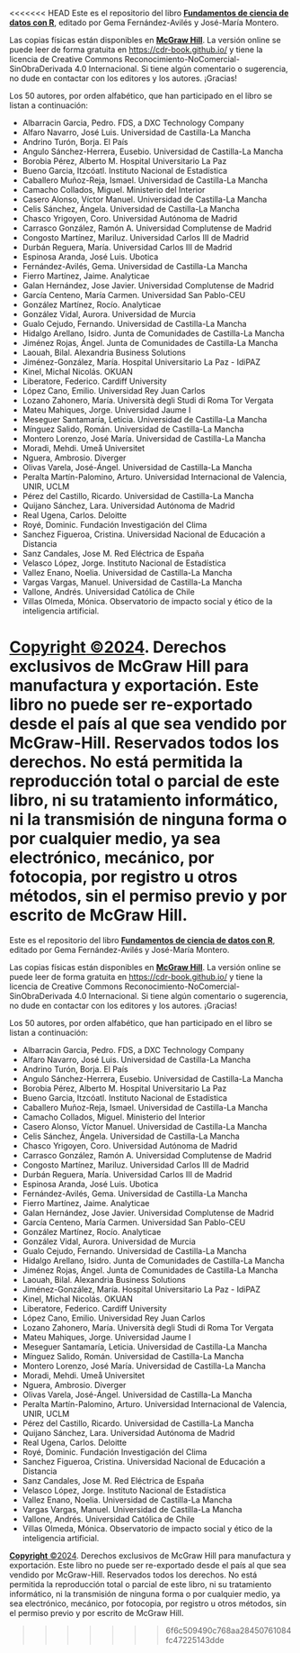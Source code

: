 <<<<<<< HEAD
Este es el repositorio del libro [**Fundamentos de ciencia de datos con R**](https://cdr-book.github.io/index.html), editado por Gema Fernández-Avilés y José-María Montero.

Las copias físicas están disponibles en [**McGraw Hill**](https://www.mheducation.com/). La versión online se puede leer de forma gratuita en https://cdr-book.github.io/ y 
tiene la licencia de Creative Commons Reconocimiento-NoComercial-SinObraDerivada 4.0 Internacional. Si tiene algún comentario o sugerencia, no dude en contactar con los editores y los autores. ¡Gracias!

Los 50 autores, por orden alfabético, que han participado en el libro se listan a continuación:

+ Albarracin Garcia, Pedro. FDS, a DXC Technology Company
+ Alfaro Navarro, José Luis. Universidad de Castilla-La Mancha
+ Andrino Turón, Borja. El País
+ Angulo Sánchez-Herrera, Eusebio. Universidad de Castilla-La Mancha
+ Borobia Pérez, Alberto M. Hospital Universitario La Paz
+ Bueno Garcia, Itzcóatl. Instituto Nacional de Estadística
+ Caballero Muñoz-Reja, Ismael. Universidad de Castilla-La Mancha
+ Camacho Collados, Miguel. Ministerio del Interior
+ Casero Alonso, Víctor Manuel. Universidad de Castilla-La Mancha
+ Celis Sánchez, Ángela. Universidad de Castilla-La Mancha
+ Chasco Yrigoyen, Coro. Universidad Autónoma de Madrid
+ Carrasco González, Ramón A. Universidad Complutense de Madrid
+ Congosto Martínez, Mariluz. Universidad Carlos III de Madrid
+ Durbán Reguera, María. Universidad Carlos III de Madrid
+ Espinosa Aranda, José Luis. Ubotica
+ Fernández-Avilés, Gema. Universidad de Castilla-La Mancha
+ Fierro Martínez, Jaime. Analyticae
+ Galan Hernández, Jose Javier. Universidad Complutense de Madrid
+ García Centeno, María Carmen. Universidad San Pablo-CEU
+ González Martínez, Rocío. Analyticae
+ González Vidal, Aurora. Universidad de Murcia
+ Gualo Cejudo, Fernando. Universidad de Castilla-La Mancha
+ Hidalgo Arellano, Isidro. Junta de Comunidades de Castilla-La Mancha
+ Jiménez Rojas, Ángel. Junta de Comunidades de Castilla-La Mancha
+ Laouah, Bilal. Alexandria Business Solutions 
+ Jiménez-González, María. Hospital Universitario La Paz - IdiPAZ
+ Kinel, Michal Nicolás. OKUAN
+ Liberatore, Federico. Cardiff University
+ López Cano, Emilio. Universidad Rey Juan Carlos
+ Lozano Zahonero, María. Università degli Studi di Roma Tor Vergata 
+ Mateu Mahiques, Jorge. Universidad Jaume I
+ Meseguer Santamaría, Leticia. Universidad de Castilla-La Mancha
+ Mínguez Salido, Román. Universidad de Castilla-La Mancha 
+ Montero Lorenzo, José María. Universidad de Castilla-La Mancha
+ Moradi, Mehdi. Umeå Universitet
+ Nguera, Ambrosio. Diverger
+ Olivas Varela, José-Ángel. Universidad de Castilla-La Mancha
+ Peralta Martín-Palomino, Arturo. Universidad Internacional de Valencia, UNIR, UCLM
+ Pérez del Castillo, Ricardo. Universidad de Castilla-La Mancha
+ Quijano Sánchez, Lara. Universidad Autónoma de Madrid
+ Real Ugena, Carlos. Deloitte
+ Royé, Dominic. Fundación Investigación del Clima
+ Sanchez Figueroa, Cristina. Universidad Nacional de Educación a Distancia
+ Sanz Candales, Jose M. Red Eléctrica de España
+ Velasco López, Jorge. Instituto Nacional de Estadística
+ Vallez Enano, Noelia. Universidad de Castilla-La Mancha 
+ Vargas Vargas, Manuel. Universidad de Castilla-La Mancha
+ Vallone, Andrés. Universidad Católica de Chile
+ Villas Olmeda, Mónica. Observatorio de impacto social y ético de la inteligencia artificial. 

[**Copyright** ©2024](). Derechos exclusivos de McGraw Hill para manufactura y exportación. Este libro no puede ser re-exportado desde el país al que sea vendido por McGraw-Hill. 
Reservados todos los derechos. No está permitida la reproducción total o parcial de este libro, ni su tratamiento informático, ni la transmisión de ninguna forma o por cualquier medio, 
ya sea electrónico, mecánico, por fotocopia, por registro u otros métodos, sin el permiso previo y por escrito de McGraw Hill. 
=======
Este es el repositorio del libro [**Fundamentos de ciencia de datos con R**](https://cdr-book.github.io/index.html), editado por Gema Fernández-Avilés y José-María Montero.

Las copias físicas están disponibles en [**McGraw Hill**](https://www.mheducation.com/). La versión online se puede leer de forma gratuita en https://cdr-book.github.io/ y 
tiene la licencia de Creative Commons Reconocimiento-NoComercial-SinObraDerivada 4.0 Internacional. Si tiene algún comentario o sugerencia, no dude en contactar con los editores y los autores. ¡Gracias!

Los 50 autores, por orden alfabético, que han participado en el libro se listan a continuación:

+ Albarracin Garcia, Pedro. FDS, a DXC Technology Company
+ Alfaro Navarro, José Luis. Universidad de Castilla-La Mancha
+ Andrino Turón, Borja. El País
+ Angulo Sánchez-Herrera, Eusebio. Universidad de Castilla-La Mancha
+ Borobia Pérez, Alberto M. Hospital Universitario La Paz
+ Bueno Garcia, Itzcóatl. Instituto Nacional de Estadística
+ Caballero Muñoz-Reja, Ismael. Universidad de Castilla-La Mancha
+ Camacho Collados, Miguel. Ministerio del Interior
+ Casero Alonso, Víctor Manuel. Universidad de Castilla-La Mancha
+ Celis Sánchez, Ángela. Universidad de Castilla-La Mancha
+ Chasco Yrigoyen, Coro. Universidad Autónoma de Madrid
+ Carrasco González, Ramón A. Universidad Complutense de Madrid
+ Congosto Martínez, Mariluz. Universidad Carlos III de Madrid
+ Durbán Reguera, María. Universidad Carlos III de Madrid
+ Espinosa Aranda, José Luis. Ubotica
+ Fernández-Avilés, Gema. Universidad de Castilla-La Mancha
+ Fierro Martínez, Jaime. Analyticae
+ Galan Hernández, Jose Javier. Universidad Complutense de Madrid
+ García Centeno, María Carmen. Universidad San Pablo-CEU
+ González Martínez, Rocío. Analyticae
+ González Vidal, Aurora. Universidad de Murcia
+ Gualo Cejudo, Fernando. Universidad de Castilla-La Mancha
+ Hidalgo Arellano, Isidro. Junta de Comunidades de Castilla-La Mancha
+ Jiménez Rojas, Ángel. Junta de Comunidades de Castilla-La Mancha
+ Laouah, Bilal. Alexandria Business Solutions 
+ Jiménez-González, María. Hospital Universitario La Paz - IdiPAZ
+ Kinel, Michal Nicolás. OKUAN
+ Liberatore, Federico. Cardiff University
+ López Cano, Emilio. Universidad Rey Juan Carlos
+ Lozano Zahonero, María. Università degli Studi di Roma Tor Vergata 
+ Mateu Mahiques, Jorge. Universidad Jaume I
+ Meseguer Santamaría, Leticia. Universidad de Castilla-La Mancha
+ Mínguez Salido, Román. Universidad de Castilla-La Mancha 
+ Montero Lorenzo, José María. Universidad de Castilla-La Mancha
+ Moradi, Mehdi. Umeå Universitet
+ Nguera, Ambrosio. Diverger
+ Olivas Varela, José-Ángel. Universidad de Castilla-La Mancha
+ Peralta Martín-Palomino, Arturo. Universidad Internacional de Valencia, UNIR, UCLM
+ Pérez del Castillo, Ricardo. Universidad de Castilla-La Mancha
+ Quijano Sánchez, Lara. Universidad Autónoma de Madrid
+ Real Ugena, Carlos. Deloitte
+ Royé, Dominic. Fundación Investigación del Clima
+ Sanchez Figueroa, Cristina. Universidad Nacional de Educación a Distancia
+ Sanz Candales, Jose M. Red Eléctrica de España
+ Velasco López, Jorge. Instituto Nacional de Estadística
+ Vallez Enano, Noelia. Universidad de Castilla-La Mancha 
+ Vargas Vargas, Manuel. Universidad de Castilla-La Mancha
+ Vallone, Andrés. Universidad Católica de Chile
+ Villas Olmeda, Mónica. Observatorio de impacto social y ético de la inteligencia artificial. 

[**Copyright** ©2024](). Derechos exclusivos de McGraw Hill para manufactura y exportación. Este libro no puede ser re-exportado desde el país al que sea vendido por McGraw-Hill. 
Reservados todos los derechos. No está permitida la reproducción total o parcial de este libro, ni su tratamiento informático, ni la transmisión de ninguna forma o por cualquier medio, 
ya sea electrónico, mecánico, por fotocopia, por registro u otros métodos, sin el permiso previo y por escrito de McGraw Hill. 
>>>>>>> 6f6c509490c768aa28450761084fc47225143dde
